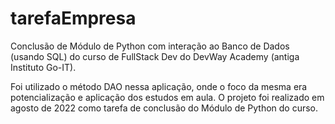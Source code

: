 # tarefaEmpresa
Conclusão de Módulo de Python com interação ao Banco de Dados (usando SQL) do curso de FullStack Dev do DevWay Academy (antiga Instituto Go-IT).

Foi utilizado o método DAO nessa aplicação, onde o foco da mesma era potencialização e aplicação dos estudos em aula. O projeto foi realizado em agosto de 2022 como tarefa de conclusão do Módulo de Python do curso.

